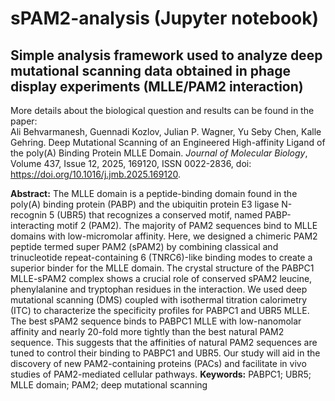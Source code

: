 # sPAM2-analysis (Jupyter notebook)
Simple analysis framework used to analyze deep mutational scanning data obtained in phage display experiments (MLLE/PAM2 interaction)
---
More details about the biological question and results can be found in the paper:  
Ali Behvarmanesh, Guennadi Kozlov, Julian P. Wagner, Yu Seby Chen, Kalle Gehring. Deep Mutational Scanning of an Engineered High-affinity Ligand of the poly(A) Binding Protein MLLE Domain. *Journal of Molecular Biology*, Volume 437, Issue 12, 2025, 169120, ISSN 0022-2836, doi: https://doi.org/10.1016/j.jmb.2025.169120.

**Abstract:** The MLLE domain is a peptide-binding domain found in the poly(A) binding protein (PABP) and the ubiquitin protein E3 ligase N-recognin 5 (UBR5) that recognizes a conserved motif, named PABP-interacting motif 2 (PAM2). The majority of PAM2 sequences bind to MLLE domains with low-micromolar affinity. Here, we designed a chimeric PAM2 peptide termed super PAM2 (sPAM2) by combining classical and trinucleotide repeat-containing 6 (TNRC6)-like binding modes to create a superior binder for the MLLE domain. The crystal structure of the PABPC1 MLLE-sPAM2 complex shows a crucial role of conserved sPAM2 leucine, phenylalanine and tryptophan residues in the interaction. We used deep mutational scanning (DMS) coupled with isothermal titration calorimetry (ITC) to characterize the specificity profiles for PABPC1 and UBR5 MLLE. The best sPAM2 sequence binds to PABPC1 MLLE with low-nanomolar affinity and nearly 20-fold more tightly than the best natural PAM2 sequence. This suggests that the affinities of natural PAM2 sequences are tuned to control their binding to PABPC1 and UBR5. Our study will aid in the discovery of new PAM2-containing proteins (PACs) and facilitate in vivo studies of PAM2-mediated cellular pathways.
**Keywords:** PABPC1; UBR5; MLLE domain; PAM2; deep mutational scanning
